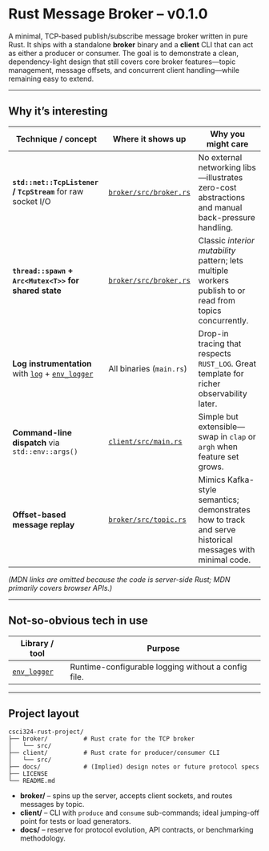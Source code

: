 # Rust Message Broker – v0.1.0

A minimal, TCP-based publish/subscribe message broker written in pure Rust.
It ships with a standalone **broker** binary and a **client** CLI that can act as either a producer or consumer.
The goal is to demonstrate a clean, dependency-light design that still covers core broker features—topic management, message offsets, and concurrent client handling—while remaining easy to extend.

---

## Why it’s interesting

| Technique / concept | Where it shows up | Why you might care |
| ------------------- | ----------------- | ------------------ |
| **`std::net::TcpListener` / `TcpStream`** for raw socket I/O | [`broker/src/broker.rs`](broker/src/broker.rs) | No external networking libs—illustrates zero-cost abstractions and manual back-pressure handling. |
| **`thread::spawn` + `Arc<Mutex<T>>` for shared state** | [`broker/src/broker.rs`](broker/src/broker.rs) | Classic *interior mutability* pattern; lets multiple workers publish to or read from topics concurrently. |
| **Log instrumentation** with [`log`](https://docs.rs/log) + [`env_logger`](https://docs.rs/env_logger) | All binaries (`main.rs`) | Drop-in tracing that respects `RUST_LOG`. Great template for richer observability later. |
| **Command-line dispatch** via `std::env::args()` | [`client/src/main.rs`](client/src/main.rs) | Simple but extensible—swap in `clap` or `argh` when feature set grows. |
| **Offset-based message replay** | [`broker/src/topic.rs`](broker/src/topic.rs) | Mimics Kafka-style semantics; demonstrates how to track and serve historical messages with minimal code. |

*(MDN links are omitted because the code is server-side Rust; MDN primarily covers browser APIs.)*

---

## Not-so-obvious tech in use

| Library / tool | Purpose |
| -------------- | ------- |
| [`env_logger`](https://docs.rs/env_logger) | Runtime-configurable logging without a config file. |

---

## Project layout

```text
csci324-rust-project/
├── broker/          # Rust crate for the TCP broker
│   └── src/
├── client/          # Rust crate for producer/consumer CLI
│   └── src/
├── docs/            # (Implied) design notes or future protocol specs
├── LICENSE
└── README.md
```

- **broker/** – spins up the server, accepts client sockets, and routes messages by topic.
- **client/** – CLI with `produce` and `consume` sub-commands; ideal jumping-off point for tests or load generators.
- **docs/** – reserve for protocol evolution, API contracts, or benchmarking methodology.

